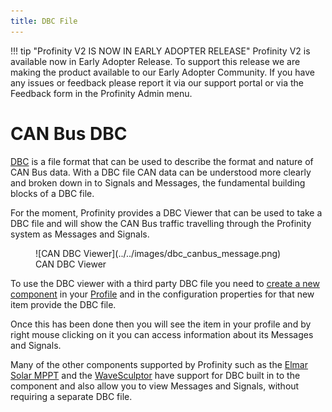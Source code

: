 ```yaml
---
title: DBC File
---
```


!!! tip "Profinity V2 IS NOW IN EARLY ADOPTER RELEASE"
    Profinity V2 is available now in Early Adopter Release.  To support this release we are making the product available to our Early Adopter Community.  If you have any issues or feedback please report it via our support portal or via the Feedback form in the Profinity Admin menu.

# CAN Bus DBC

[DBC](http://socialledge.com/sjsu/index.php/DBC_Format) is a file format that can be used to describe the format and nature of CAN Bus data.  With a DBC file CAN data can be understood more clearly and broken down in to Signals and Messages, the fundamental building blocks of a DBC file.

For the moment, Profinity provides a DBC Viewer that can be used to take a DBC file and will show the CAN Bus traffic travelling through the Profinity system as Messages and Signals.

<figure markdown>
![CAN DBC Viewer](../../images/dbc_canbus_message.png)
<figcaption>CAN DBC Viewer</figcaption>
</figure>

To use the DBC viewer with a third party DBC file you need to [create a new component](../../Getting_Started/Adding_New_Components.md) in your [Profile](../../Administration/Profiles.md) and in the configuration properties for that new item provide the DBC file.  

Once this has been done then you will see the item in your profile and by right mouse clicking on it you can access information about its Messages and Signals.

Many of the other components supported by Profinity such as the [Elmar Solar MPPT](../MPPT/index.md) and the [WaveSculptor](../Motor_Controller/index.md) have support for DBC built in to the component and also allow you to view Messages and Signals, without requiring a separate DBC file.